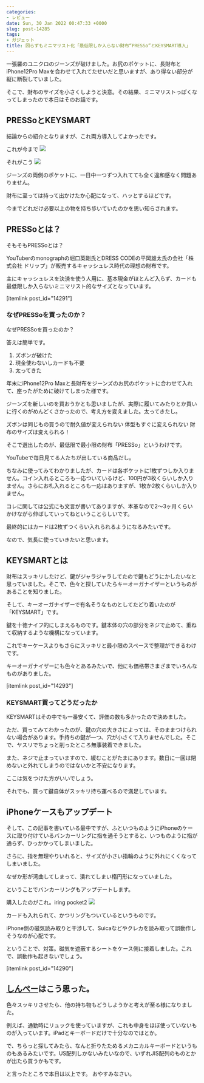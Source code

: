 ```yaml
---
categories:
- レビュー
date: Sun, 30 Jan 2022 00:47:33 +0000
slug: post-14285
tags:
- ガジェット
title: 図らずもミニマリスト化「最低限しか入らない財布“PRESSo”とKEYSMART導入」
---
```


一張羅のユニクロのジーンズが破けました。お尻のポケットに、長財布とiPhone12Pro Maxを合わせて入れてたせいだと思いますが、あり得ない部分が縦に断裂していました。

そこで、財布のサイズを小さくしようと決意。その結果、ミニマリストっぽくなってしまったので本日はそのお話です。
<h2>PRESSoとKEYSMART</h2>
結論からの紹介となりますが、これ両方導入してよかったです。

これが今まで
![](images/11096B16-E4FE-4EF6-BE6B-38F8C01110A9.jpeg)

それがこう
![](images/14183E8A-6845-4C9C-97A0-12AF1F9AA346-scaled.jpeg)

ジーンズの両側のポケットに、一日中一つずつ入れてても全く違和感なく問題ありません。

財布に至っては持って出かけたか心配になって、ハッとするほどです。

今までどれだけ必要以上の物を持ち歩いていたのかを思い知らされます。
<h2>PRESSoとは？</h2>
そもそもPRESSoとは？

YouTuberのmonographの堀口英剛氏とDRESS CODEの平岡雄太氏の会社「株式会社 ドリップ」が販売するキャッシュレス時代の理想の財布です。

主にキャッシュレスを決済を使う人用に、基本現金がほとんど入らず、カードも最低限しか入らないミニマリスト的なサイズとなっています。

[itemlink post_id="14291"]
<h3>なぜPRESSoを買ったのか？</h3>
なぜPRESSoを買ったのか？

答えは簡単です。
<ol>
 	<li>ズボンが破けた</li>
 	<li>現金使わないしカードも不要</li>
 	<li>太ってきた</li>
</ol>
年末にiPhone12Pro Maxと長財布をジーンズのお尻のポケットに合わせて入れて、座ったがために破けてしまった様です。

ジーンズを新しいのを買おうかとも思いましたが、実際に履いてみたりとか買いに行くのがめんどくさかったので、考え方を変えました。太ってきたし。

ズボンは同じもの買うので耐久値が変えられない
体型もすぐに変えられない
財布のサイズは変えられる！

そこで選出したのが、最低限で最小限の財布「PRESSo」というわけです。

YouTubeで毎日見てる人たちが出している商品だし。

ちなみに使ってみてわかりましたが、カードは各ポケットに1枚ずつしか入りません。コイン入れるところも一応ついているけど、100円が3枚くらいしか入りません。さらにお札入れるところも一応はありますが、1枚か2枚くらいしか入りません。

コレに関しては公式にも文言が書いてありますが、本革なので2〜3ヶ月くらいかけながら伸ばしていってねということらしいです。

最終的にはカードは2枚ずつくらい入れられるようになるみたいです。

なので、気長に使っていきたいと思います。
<h2>KEYSMARTとは</h2>
財布はスッキリしたけど、鍵がジャラジャラしてたので鍵もどうにかしたいなと思っていました。そこで、色々と探していたらキーオーガナイザーというものがあることを知りました。

そして、キーオーガナイザーで有名そうなものとしてたどり着いたのが「KEYSMART」です。

鍵を十徳ナイフ的にしまえるものです。鍵本体の穴の部分をネジで止めて、重ねて収納するような機構になっています。

これでキーケースよりもさらにスッキリと最小限のスペースで整理ができるわけです。

キーオーガナイザーにも色々とあるみたいで、他にも価格帯さまざまでいろんなものがありました。

[itemlink post_id="14293"]
<h3>KEYSMART買ってどうだったか</h3>
KEYSMARTはその中でも一番安くて、評価の数も多かったので決めました。

ただ、買ってみてわかったのが、鍵の穴の大きさによっては、そのままつけられない場合があります。手持ちの鍵が一つ、穴が小さくて入りませんでした。そこで、ヤスリでちょっと削ったところ無事装着できました。

また、ネジで止まっていますので、緩むことがたまにあります。数日に一回は閉めないと外れてしまうのではないかと不安になります。

ここは気をつけた方がいいでしょう。

それでも、買って鍵自体がスッキリ持ち運べるので満足しています。
<h2>iPhoneケースもアップデート</h2>
そして、この記事を書いている最中ですが、ふといつものようにiPhoneのケースに取り付けているバンカーリングに指を通そうとすると、いつものように指が通らず、ひっかかってしまいました。

さらに、指を無理やりいれると、サイズが小さい指輪のように外れにくくなってしまいました。

なぜか形が湾曲してしまって、潰れてしまい楕円形になっていました。

ということでバンカーリングもアップデートします。

購入したのがこれ。iring pocket2
![](images/AB007D4E-9304-44AB-B870-3BA36BA3FD77-scaled.jpeg)

カードも入れられて、かつリングもついているというものです。

iPhone側の磁気読み取りと干渉して、Suicaなどやクレカを読み取って誤動作しそうなのが心配です。

ということで、対策。磁気を遮蔽するシートをケース側に接着しました。これで、誤動作も起きないでしょう。

[itemlink post_id="14290"]
<h2><a href="https://twitter.com/s_s_p_y">しんぺー</a>はこう思った。</h2>
色々スッキリさせたら、他の持ち物もどうしようかと考えが至る様になりました。

例えば、通勤時にリュックを使っていますが、これも中身をほぼ使っていないものが入っています。iPadとキーボードだけで十分なのではとか。

で、ちらっと探してみたら、なんと折りたためるメカニカルキーボードというものもあるみたいです。US配列しかないみたいなので、いずれJIS配列のものとかが出たら買うかもです。

と言ったところで本日は以上です。
おやすみなさい。